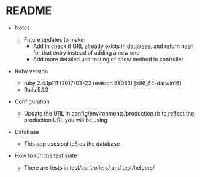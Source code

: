 # README

* Notes
  * Future updates to make:
    * Add in check if URL already exists in database, and return hash for that entry instead of adding a new one
    * Add more detailed unit testing of show method in controller

* Ruby version
  * ruby 2.4.1p111 (2017-03-22 revision 58053) [x86_64-darwin16]
  * Rails 5.1.3

* Configuration
  * Update the URL in config/environments/production.rb to reflect the production URL you will be using

* Database
  * This app uses sqlite3 as the database

* How to run the test suite
  * There are tests in test/controllers/ and test/helpers/

